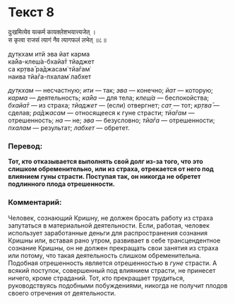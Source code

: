 # Текст 8

दुःखमित्येव यत्कर्म कायक्लेशभयात्त्यजेत् ।  
स कृत्वा राजसं त्यागं नैव त्यागफलं लभेत् ॥८॥

дут̣кхам итй эва йат карма  
ка̄йа-клеш́а-бхайа̄т тйаджет  
са кр̣тва̄ ра̄джасам̇ тйа̄гам̇  
наива тйа̄га-пхалам̇ лабхет

_дут̣кхам_ — несчастную; _ити_ — так; _эва_ — конечно; _йат_ — которую; _карма_ — деятельность; _ка̄йа_ — для тела; _клеш́а_ — беспокойства; _бхайа̄т_ — из страха; _тйаджет_ — (если) отвергнет; _сат̣_ — тот; _кр̣тва̄_ — сделав; _ра̄джасам_ — относящееся к гуне страсти; _тйа̄гам_ — отрешенность; _на_ — не; _эва_ — безусловно; _тйа̄га_ — отрешенности; _пхалам_ — результат; _лабхет_ — обретет.

### Перевод:

**Тот, кто отказывается выполнять свой долг из-за того, что это слишком обременительно, или из страха, отрекается от него под влиянием гуны страсти. Поступая так, он никогда не обретет подлинного плода отрешенности.**

### Комментарий:

Человек, сознающий Кришну, не должен бросать работу из страха запутаться в материальной деятельности. Если, работая, человек использует заработанные деньги для распространения сознания Кришны или, вставая рано утром, развивает в себе трансцендентное сознание Кришны, он не должен прекращать свои занятия из страха или потому, что такая деятельность слишком обременительна. Подобная отрешенность является отрешенностью в _гуне_ страсти. А всякий поступок, совершенный под влиянием страсти, не принесет ничего, кроме страданий. Тот, кто прекращает трудиться, руководствуясь подобными побуждениями, никогда не получит плодов своего отречения от деятельности.